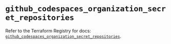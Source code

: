 # `github_codespaces_organization_secret_repositories`

Refer to the Terraform Registry for docs: [`github_codespaces_organization_secret_repositories`](https://registry.terraform.io/providers/integrations/github/6.7.3/docs/resources/codespaces_organization_secret_repositories).
